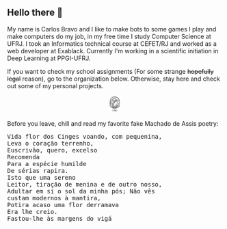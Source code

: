 ## Hello there 👋

My name is Carlos Bravo and I like to make bots to some games I play and make computers do my job, in my free time I study Computer Science at UFRJ. I took an Informatics technical course at CEFET/RJ and worked as a web developer at Exablack. Currently I'm working in a scientific initiation in Deep Learning at PPGI-UFRJ.

If you want to check my school assignments (For some strange <s>hopefully legal</s> reason), go to the organization below. Otherwise, stay here and check out some of my personal projects.
<p align="center">
  <a href="https://www.github.com/cehaga-ufrj"><img height="40" style="border-radius:20%;" src="https://github.com/cehaga/cehaga/blob/main/ufrj-logo.png" alt="UFRJ"></a>
</p>

Before you leave, chill and read my favorite fake Machado de Assis poetry:

<pre>
Vida flor dos Cinges voando, com pequenina,
Leva o coração terrenho,
Euscrivão, quero, excelso
Recomenda
Para a espécie humilde
De sérias rapira.
Isto que uma sereno
Leitor, tiração de menina e de outro nosso,
Adultar em si o sol da minha pós; Não vês
custam modernos à mantira,
Potira acaso uma flor derramava
Era lhe creio.
Fastou-lhe às margens do vigá
</pre>
